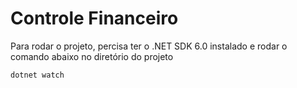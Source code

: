 ﻿# Controle Financeiro

Para rodar o projeto, percisa ter o .NET SDK 6.0 instalado e rodar o comando abaixo no diretório do projeto
```
dotnet watch
```
